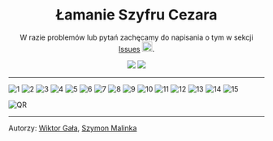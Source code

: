 <h1 align="center">
  Łamanie Szyfru Cezara
</h1>

<p align="center">W razie problemów lub pytań zachęcamy do napisania o tym w sekcji <a href=https://github.com/2C-VLO/AlgorytmEuklidesa/issues>Issues</a> <img src=https://cdn.frankerfacez.com/emoticon/489634/4 width=20></img>.</p>

<p align="center"><a href="https://twitter.com/simplywiktor"><img href="https://twitter.com/simplywiktor" src=https://cdn.rawgit.com/sindresorhus/awesome/d7305f38d29fed78fa85652e3a63e154dd8e8829/media/badge.svg></a>
<a href="https://www.youtube.com/watch?v=dQw4w9WgXcQ"><img src="https://img.shields.io/badge/more-awesome-<COLOR>.svg"></img></a></p>

---

![1](https://github.com/2C-VLO/Szyfr-Cezara/blob/main/Slides/1.jpg)
![2](https://github.com/2C-VLO/Szyfr-Cezara/blob/main/Slides/2.jpg)
![3](https://github.com/2C-VLO/Szyfr-Cezara/blob/main/Slides/3.jpg)
![4](https://github.com/2C-VLO/Szyfr-Cezara/blob/main/Slides/4.jpg)
![5](https://github.com/2C-VLO/Szyfr-Cezara/blob/main/Slides/5.jpg)
![6](https://github.com/2C-VLO/Szyfr-Cezara/blob/main/Slides/6.jpg)
![7](https://github.com/2C-VLO/Szyfr-Cezara/blob/main/Slides/7.jpg)
![8](https://github.com/2C-VLO/Szyfr-Cezara/blob/main/Slides/8.jpg)
![9](https://github.com/2C-VLO/Szyfr-Cezara/blob/main/Slides/9.jpg)
![10](https://github.com/2C-VLO/Szyfr-Cezara/blob/main/Slides/10.jpg)
![11](https://github.com/2C-VLO/Szyfr-Cezara/blob/main/Slides/11.jpg)
![12](https://github.com/2C-VLO/Szyfr-Cezara/blob/main/Slides/12.jpg)
![13](https://github.com/2C-VLO/Szyfr-Cezara/blob/main/Slides/13.jpg)
![14](https://github.com/2C-VLO/Szyfr-Cezara/blob/main/Slides/14.jpg)
![15](https://github.com/2C-VLO/Szyfr-Cezara/blob/main/Slides/15.jpg)

![QR](https://github.com/2C-VLO/Szyfr-Cezara/blob/main/Slides/QR.png)

---

Autorzy:
<a href=https://github.com/vv1ktor>Wiktor Gała</a>,
<a href=https://github.com/smalinka>Szymon Malinka</a>
